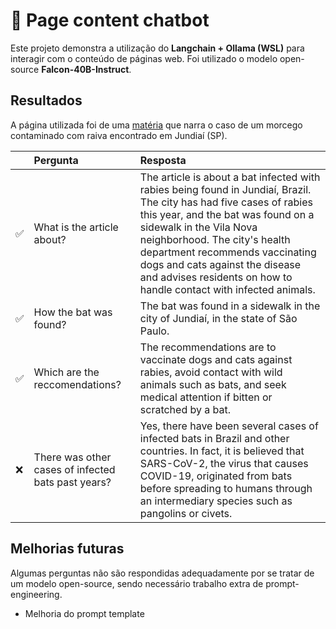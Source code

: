 # 🤖 Page content chatbot
Este projeto demonstra a utilização do __Langchain + Ollama (WSL)__ para interagir com o conteúdo de páginas web. Foi utilizado o modelo open-source __Falcon-40B-Instruct__.

## Resultados
A página utilizada foi de uma [matéria](https://g1.globo.com/sp/sorocaba-jundiai/noticia/2024/02/06/prefeitura-de-jundiai-identifica-mais-um-morcego-contaminado-com-raiva-cidade-soma-cinco-casos-no-ano.ghtml) que narra o caso de um morcego contaminado com raiva encontrado em Jundiaí (SP).

| | Pergunta              | Resposta                | 
| :---| :-------------------- | :--------------------------- |
|✅| What is the article about? | The article is about a bat infected with rabies being found in Jundiaí, Brazil. The city has had five cases of rabies this year, and the bat was found on a sidewalk in the Vila Nova neighborhood. The city's health department recommends vaccinating dogs and cats against the disease and advises residents on how to handle contact with infected animals.  |
|✅| How the bat was found? | The bat was found in a sidewalk in the city of Jundiaí, in the state of São Paulo. |
|✅| Which are the reccomendations? | The recommendations are to vaccinate dogs and cats against rabies, avoid contact with wild animals such as bats, and seek medical attention if bitten or scratched by a bat. |
|❌| There was other cases of infected bats past years? | Yes, there have been several cases of infected bats in Brazil and other countries. In fact, it is believed that SARS-CoV-2, the virus that causes COVID-19, originated from bats before spreading to humans through an intermediary species such as pangolins or civets. |

## Melhorias futuras
Algumas perguntas não são respondidas adequadamente por se tratar de um modelo open-source, sendo necessário trabalho extra de prompt-engineering.
* Melhoria do prompt template
